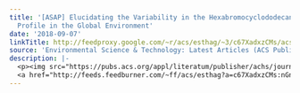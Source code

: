 ```yaml
---
title: '[ASAP] Elucidating the Variability in the Hexabromocyclododecane Diastereomer
  Profile in the Global Environment'
date: '2018-09-07'
linkTitle: http://feedproxy.google.com/~r/acs/esthag/~3/c67XadxzCMs/acs.est.8b03443
source: 'Environmental Science & Technology: Latest Articles (ACS Publications)'
description: |-
  <p><img src="https://pubs.acs.org/appl/literatum/publisher/achs/journals/content/esthag/0/esthag.ahead-of-print/acs.est.8b03443/20180907/images/medium/es-2018-03443r_0008.gif" alt="TOC Graphic"/></p><div><cite>Environmental Science & Technology</cite></div><div>DOI: 10.1021/acs.est.8b03443</div><div class="feedflare">
  <a href="http://feeds.feedburner.com/~ff/acs/esthag?a=c67XadxzCMs:nGns0ACTDBE:yIl2AUoC8zA"><img src="http://feeds.feedburner.com/~ff/acs/esthag?d=yIl2AUoC8zA" border="0"></img></a>
---
```

